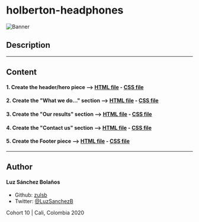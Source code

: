 # holberton-headphones
![Banner]()

## Description



---
## Content
#### 1. Create the header/hero piece --> [HTML file](./0-index.html) - [CSS file](./0-styles.css)
#### 2. Create the "What we do…" section --> [HTML file](./1-index.html) - [CSS file](./1-styles.css)
#### 3. Create the "Our results" section --> [HTML file](./2-index.html) - [CSS file](./2-styles.css)
#### 4. Create the "Contact us" section --> [HTML file](./3-index.html) - [CSS file](./3-styles.css)
#### 5. Create the Footer piece --> [HTML file](./4-index.html) - [CSS file](./4-styles.css)
---

## Author
#### Luz Sánchez Bolaños
- Github: [zulsb](https://github.com/zulsb)
- Twitter: [@LuzSanchezB](https://twitter.com/LuzSanchezB)

Cohort 10 | Cali, Colombia 2020
